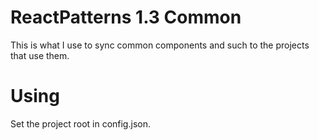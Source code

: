 # ReactPatterns 1.3 Common

This is what I use to sync common components and such to the projects that use them.


# Using

Set the project root in config.json.
